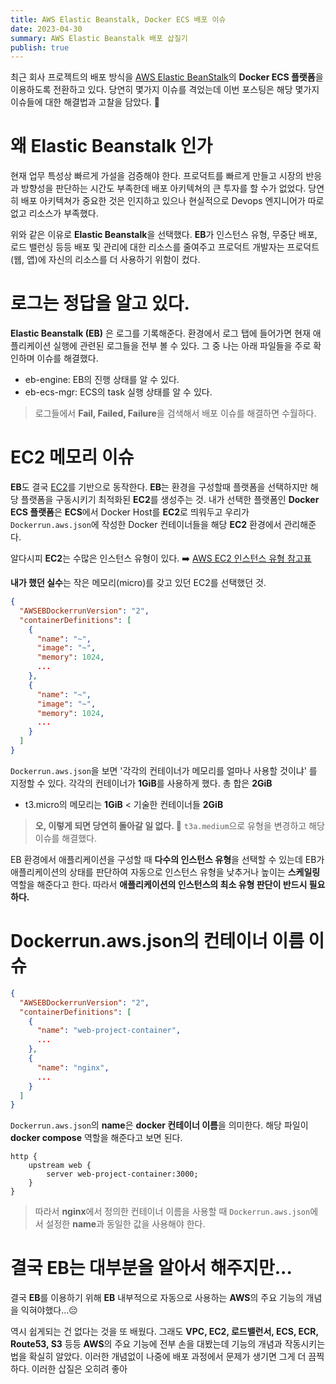 ```yaml
---
title: AWS Elastic Beanstalk, Docker ECS 배포 이슈
date: 2023-04-30
summary: AWS Elastic Beanstalk 배포 삽질기
publish: true
---
```


최근 회사 프로젝트의 배포 방식을 [AWS Elastic BeanStalk](https://docs.aws.amazon.com/ko_kr/elasticbeanstalk/latest/dg/Welcome.html)의 **Docker ECS 플랫폼**을 이용하도록 전환하고 있다.
당연히 몇가지 이슈를 격었는데 이번 포스팅은 해당 몇가지 이슈들에 대한 해결법과 고찰을 담았다. 🥹

# 왜 Elastic Beanstalk 인가

현재 업무 특성상 빠르게 가설을 검증해야 한다. 프로덕트를 빠르게 만들고 시장의 반응과 방향성을 판단하는 시간도 부족한데 배포 아키텍쳐의 큰 투자를 할 수가 없었다. 당연히 배포 아키텍쳐가 중요한 것은 인지하고 있으나 현실적으로 Devops 엔지니어가 따로 없고 리소스가 부족했다.

위와 같은 이유로 **Elastic Beanstalk**을 선택했다. **EB**가 인스턴스 유형, 무중단 배포, 로드 밸런싱 등등 배포 및 관리에 대한 리소스를 줄여주고 프로덕트 개발자는 프로덕트(웹, 앱)에 자신의 리소스를 더 사용하기 위함이 컸다.

# 로그는 정답을 알고 있다.

**Elastic Beanstalk (EB)** 은 로그를 기록해준다. 환경에서 로그 탭에 들어가면 현재 애플리케이션 실행에 관련된 로그들을 전부 볼 수 있다. 그 중 나는 아래 파일들을 주로 확인하며 이슈를 해결했다.

- eb-engine: EB의 진행 상태를 알 수 있다.
- eb-ecs-mgr: ECS의 task 실행 상태를 알 수 있다.

> 로그들에서 **Fail, Failed, Failure**을 검색해서 배포 이슈를 해결하면 수월하다.

# EC2 메모리 이슈

**EB**도 결국 [EC2](https://aws.amazon.com/ko/ec2/)를 기반으로 동작한다. **EB**는 환경을 구성할때 플랫폼을 선택하지만 해당 플랫폼을 구동시키기 최적화된 **EC2**를 생성주는 것. 내가 선택한 플랫폼인 **Docker ECS 플랫폼**은 **ECS**에서 Docker Host를 **EC2**로 띄워두고 우리가 `Dockerrun.aws.json`에 작성한 Docker 컨테이너들을 해당 **EC2** 환경에서 관리해준다.

알다시피 **EC2**는 수많은 인스턴스 유형이 있다. ➡️ [AWS EC2 인스턴스 유형 참고표](https://aws.amazon.com/ko/ec2/instance-types/)

**내가 했던 실수**는 작은 메모리(micro)를 갖고 있던 EC2를 선택했던 것.

```json
{
  "AWSEBDockerrunVersion": "2",
  "containerDefinitions": [
    {
      "name": "~",
      "image": "~",
      "memory": 1024,
      ...
    },
    {
      "name": "~",
      "image": "~",
      "memory": 1024,
      ...
    }
  ]
}
```

`Dockerrun.aws.json`을 보면 '각각의 컨테이너가 메모리를 얼마나 사용할 것이냐' 를 지정할 수 있다. 각각의 컨테이너가 **1GiB**를 사용하게 했다. 총 합은 **2GiB**

- t3.micro의 메모리는 **1GiB** < 기술한 컨테이너들 **2GiB**

> **오, 이렇게 되면 당연히 돌아갈 일 없다. 🤯** `t3a.medium`으로 유형을 변경하고 해당 이슈를 해결했다.

EB 환경에서 애플리케이션을 구성할 때 **다수의 인스턴스 유형**을 선택할 수 있는데 EB가 애플리케이션의 상태를 판단하여 자동으로 인스턴스 유형을 낮추거나 높이는 **스케일링** 역할을 해준다고 한다. 따라서 **애플리케이션의 인스턴스의 최소 유형 판단이 반드시 필요하다.**

# Dockerrun.aws.json의 컨테이너 이름 이슈

```json
{
  "AWSEBDockerrunVersion": "2",
  "containerDefinitions": [
    {
      "name": "web-project-container",
      ...
    },
    {
      "name": "nginx",
      ...
    }
  ]
}
```

`Dockerrun.aws.json`의 **name**은 **docker 컨테이너 이름**을 의미한다. 해당 파일이 **docker compose** 역할을 해준다고 보면 된다.

```nginx
http {
    upstream web {
        server web-project-container:3000;
    }
}
```

> 따라서 **nginx**에서 정의한 컨테이너 이름을 사용할 때 `Dockerrun.aws.json`에서 설정한 **name**과 동일한 값을 사용해야 한다.

# 결국 EB는 대부분을 알아서 해주지만...

결국 **EB**를 이용하기 위해 **EB** 내부적으로 자동으로 사용하는 **AWS**의 주요 기능의 개념을 익혀야했다...😔

역시 쉽게되는 건 없다는 것을 또 배웠다. 그래도 **VPC, EC2, 로드밸런서, ECS, ECR, Route53, S3** 등등 **AWS**의 주요 기능에 전부 손을 대봤는데 기능의 개념과 작동시키는 법을 확실히 알았다. 이러한 개념없이 나중에 배포 과정에서 문제가 생기면 그게 더 끔찍하다. 이러한 삽질은 오히려 좋아
